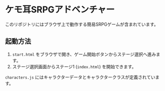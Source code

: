 # ケモ耳SRPGアドベンチャー

このリポジトリにはブラウザ上で動作する簡易SRPGゲームが含まれています。

## 起動方法

1. `start.html` をブラウザで開き、ゲーム開始ボタンからステージ選択へ進みます。
2. ステージ選択画面からステージ1 (`index.html`) を開始できます。

`characters.js` にはキャラクターデータとキャラクタークラスが定義されています。

